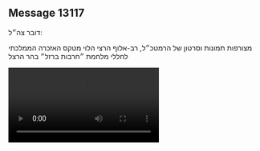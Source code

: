 ## Message 13117

דובר צה״ל: 

מצורפות תמונות וסרטון של הרמטכ״ל, רב-אלוף הרצי הלוי מטקס האזכרה הממלכתי לחללי מלחמת ״חרבות ברזל״ בהר הרצל

![Video](https://data.iron-swords.co.il/2024/October/27/13117/13117_media.mp4)
